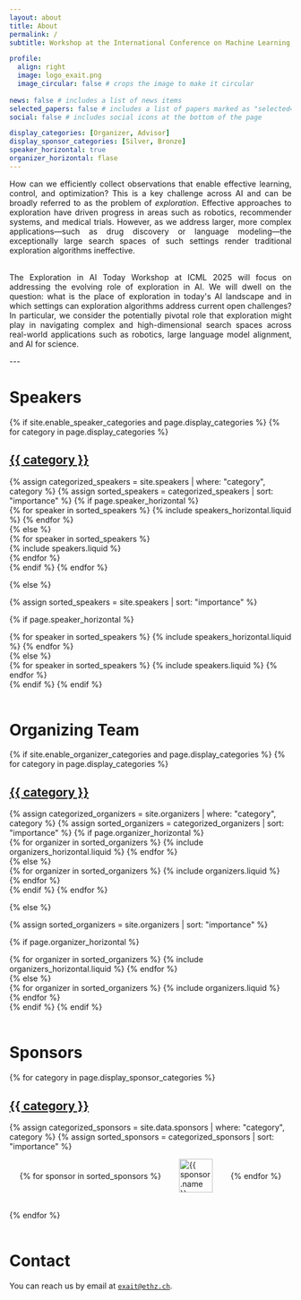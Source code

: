 ```yaml
---
layout: about
title: About
permalink: /
subtitle: Workshop at the International Conference on Machine Learning, <a href="https://icml.cc/virtual/2025/workshop/39958">18-19 of July 2025</a>. Vancouver, Canada.

profile:
  align: right
  image: logo_exait.png
  image_circular: false # crops the image to make it circular
    
news: false # includes a list of news items
selected_papers: false # includes a list of papers marked as "selected={true}"
social: false # includes social icons at the bottom of the page

display_categories: [Organizer, Advisor]
display_sponsor_categories: [Silver, Bronze]
speaker_horizontal: true
organizer_horizontal: flase
---
```


<div style="text-align: justify">
How can we efficiently collect observations that enable effective learning, control, and optimization? This is a key challenge across AI and can be broadly referred to as the problem of <i>exploration</i>. Effective approaches to exploration have driven progress in areas such as robotics, recommender systems, and medical trials. However, as we address larger, more complex applications&mdash;such as drug discovery or language modeling&mdash;the exceptionally large search spaces of such settings render traditional exploration algorithms ineffective.<br><br> 

The Exploration in AI Today Workshop at ICML 2025 will focus on addressing the evolving role of exploration in AI. We will dwell on the question: what is the place of exploration in today's AI landscape and in which settings can exploration algorithms address current open challenges? In particular, we consider the potentially pivotal role that exploration might play in navigating complex and high-dimensional search spaces across real-world applications such as robotics, large language model alignment, and AI for science.
</div>
---

<!-- Speakers -->
<br>
<h1><b>Speakers</b></h1>

<div class="speakers">
{% if site.enable_speaker_categories and page.display_categories %}
  <!-- Display categorized speakers -->
  {% for category in page.display_categories %}
  <a id="{{ category }}" href=".#{{ category }}">
    <h2 class="category">{{ category }}</h2>
  </a>
  {% assign categorized_speakers = site.speakers | where: "category", category %}
  {% assign sorted_speakers = categorized_speakers | sort: "importance" %}
  <!-- Generate cards for each speaker -->
  {% if page.speaker_horizontal %}
  <div class="container">
    <div class="row row-cols-2">
    {% for speaker in sorted_speakers %}
      {% include speakers_horizontal.liquid %}
    {% endfor %}
    </div>
  </div>
  {% else %}
  <div class="d-flex justify-content-between">
    {% for speaker in sorted_speakers %}
      <div class="p-2">{% include speakers.liquid %}</div>
    {% endfor %}
  </div>
  {% endif %}
  {% endfor %}

{% else %}

<!-- Display speakers without categories -->

{% assign sorted_speakers = site.speakers | sort: "importance" %}

  <!-- Generate cards for each speaker -->

{% if page.speaker_horizontal %}

  <div class="container">
    <div class="row row-cols-2">
    {% for speaker in sorted_speakers %}
      {% include speakers_horizontal.liquid %}
    {% endfor %}
    </div>
  </div>
  {% else %}
  <div class="grid">
    {% for speaker in sorted_speakers %}
      {% include speakers.liquid %}
    {% endfor %}
  </div>
  {% endif %}
{% endif %}
</div>


<br>
<!-- Organizers -->
<h1><b>Organizing Team</b></h1>
<p> </p>
<div class="organizers">
{% if site.enable_organizer_categories and page.display_categories %}
  <!-- Display categorized organizers -->
  {% for category in page.display_categories %}
  <a id="{{ category }}" href=".#{{ category }}">
    <h2 class="category">{{ category }}</h2>
  </a>
  {% assign categorized_organizers = site.organizers | where: "category", category %}
  {% assign sorted_organizers = categorized_organizers | sort: "importance" %}
  <!-- Generate cards for each organizer -->
  {% if page.organizer_horizontal %}
  <div class="container">
    <div class="row row-cols-2">
    {% for organizer in sorted_organizers %}
      {% include organizers_horizontal.liquid %}
    {% endfor %}
    </div>
  </div>
  {% else %}
  <div class="grid">
    {% for organizer in sorted_organizers %}
      {% include organizers.liquid %}
    {% endfor %}
  </div>
  {% endif %}
  {% endfor %}

{% else %}

<!-- Display organizers without categories -->

{% assign sorted_organizers = site.organizers | sort: "importance" %}

  <!-- Generate cards for each organizer -->

{% if page.organizer_horizontal %}

  <div class="container">
    <div class="row row-cols-2">
    {% for organizer in sorted_organizers %}
      {% include organizers_horizontal.liquid %}
    {% endfor %}
    </div>
  </div>
  {% else %}
  <div class="grid">
    {% for organizer in sorted_organizers %}
      {% include organizers.liquid %}
    {% endfor %}
  </div>
  {% endif %}
{% endif %}
</div>

<br>
<h1><b>Sponsors</b></h1>

<div class="speakers">
{% for category in page.display_sponsor_categories %}
  <a id="{{ category }}" href=".#{{ category }}">
    <h2 class="category">{{ category }}</h2>
  </a>

  {% assign categorized_sponsors = site.data.sponsors | where: "category", category %}
  {% assign sorted_sponsors = categorized_sponsors | sort: "importance" %}

  <div style="display: flex; flex-wrap: wrap; gap: 2rem; align-items: center; justify-content: center; margin-bottom: 2rem;">
    {% for sponsor in sorted_sponsors %}
      <a href="{{ sponsor.url }}" target="_blank" rel="noopener noreferrer">
        <img src="{{ '/assets/logos/' | append: sponsor.logo | relative_url }}" alt="{{ sponsor.name }}" style="height: 60px;">
      </a>
    {% endfor %}
  </div>
{% endfor %}
</div>

<br>
<h1><b>Contact</b></h1>

You can reach us by email at [``exait@ethz.ch``](mailto:exait@ethz.ch).
